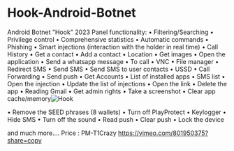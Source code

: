 # Hook-Android-Botnet
Android Botnet "Hook" 2023 Panel functionality:
• Filtering/Searching
• Privilege control
• Comprehensive statistics
• Automatic commands
• Phishing
• Smart injections (interaction with the holder in real time)
• Call History
• Get a contact
• Add a contact
• Location
• Get images
• Open the application
• Send a whatsapp message
• To call
• VNC
• File manager
• Redirect SMS
• Send SMS
• Send SMS to user contacts
• USSD
• Call Forwarding
• Send push
• Get Accounts
• List of installed apps 
• SMS list
• Open the injection
• Update the list of injections
• Open the link
• Delete the app
• Reading Gmail
• Get admin rights
• Take a screenshot
• Clear app cache/memory![Hook](https://user-images.githubusercontent.com/85311985/236163500-8f706b33-370a-4ba8-8039-4c3cefc3e3ee.png)

• Remove the SEED phrases (8 wallets)
• Turn off PlayProtect
• Keylogger
• Hide SMS
• Turn off the sound
• Read push
• Clear push
• Lock the device 

and much more....
Price : PM-T1Crazy
https://vimeo.com/801950375?share=copy
